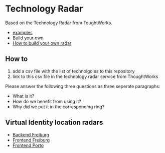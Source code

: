 # Technology Radar

Based on the Technology Radar from ToughtWorks.

* [examples](https://radar.thoughtworks.com/?sheetId=https%3A%2F%2Fdocs.google.com%2Fspreadsheets%2Fd%2F1vmXx5CFxek3UUgJ-2WnYJC8tpLBvcBuz9ylFjyN0qQA%2Fedit)
* [Build your own](https://radar.thoughtworks.com/)
* [How to build your own radar](https://www.thoughtworks.com/radar/how-to-byor)

## How to
1. add a csv file with the list of technolgoies to this repository
2. link to this csv file in the technology radar service from ThoughtWorks

Please answer the following three questions as three seperate paragraphs:
* What is it?
* How do we benefit from using it?
* Why did we put it in the corresponding ring?

## Virtual Identity location radars
* [Backend Freiburg](https://radar.thoughtworks.com/?sheetId=https%3A%2F%2Fraw.githubusercontent.com%2Fvirtualidentityag%2Ftechradar%2Fmaster%2FBackend%2520Technology%2520Radar%25202020-01.csv)
* [Frontend Freiburg](https://radar.thoughtworks.com/?sheetId=https%3A%2F%2Fraw.githubusercontent.com%2Fvirtualidentityag%2Ftechradar%2Fmaster%2FFrontend%2520Technology%2520Radar%25202020-01_Freiburg.csv)
* [Frontend Porto](https://radar.thoughtworks.com/?sheetId=https%3A%2F%2Fraw.githubusercontent.com%2Fvirtualidentityag%2Ftechradar%2Fmaster%2FFrontend%2520Technology%2520Radar%25202020-01_Porto.csv)
